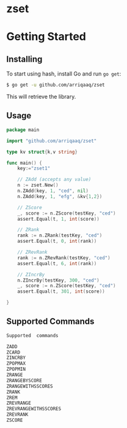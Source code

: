 # zset

Getting Started
===============

## Installing

To start using hash, install Go and run `go get`:

```sh
$ go get -u github.com/arriqaaq/zset
```

This will retrieve the library.

## Usage

```go
package main

import "github.com/arriqaaq/zset"

type kv struct{k,v string}

func main() {
    key:="zset1"

    // ZAdd (accepts any value)
    n := zset.New()
	n.ZAdd(key, 1, "ced", nil)
	n.ZAdd(key, 1, "efg", &kv{1,2})

    // ZScore
	_, score := n.ZScore(testKey, "ced")
	assert.Equal(t, 1, int(score))

    // ZRank
	rank := n.ZRank(testKey, "ced")
	assert.Equal(t, 0, int(rank))

    // ZRevRank
	rank := n.ZRevRank(testKey, "ced")
	assert.Equal(t, 6, int(rank))

    // ZIncrBy
	n.ZIncrBy(testKey, 300, "ced")
	_, score := n.ZScore(testKey, "ced")
	assert.Equal(t, 301, int(score))

}
```

## Supported Commands

```go
Supported  commands

ZADD
ZCARD
ZINCRBY
ZPOPMAX
ZPOPMIN
ZRANGE
ZRANGEBYSCORE
ZRANGEWITHSSCORES
ZRANK
ZREM
ZREVRANGE
ZREVRANGEWITHSSCORES
ZREVRANK
ZSCORE
```
